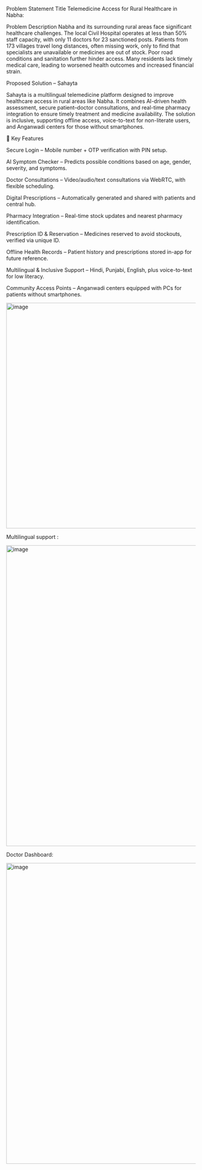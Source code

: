 Problem Statement Title Telemedicine Access for Rural Healthcare in Nabha:

Problem Description Nabha and its surrounding rural areas face significant healthcare challenges. The local Civil Hospital operates at less than 50% staff capacity, with only 11 doctors for 23 sanctioned posts. Patients from 173 villages travel long distances, often missing work, only to find that specialists are unavailable or medicines are out of stock. Poor road conditions and sanitation further hinder access. Many residents lack timely medical care, leading to worsened health outcomes and increased financial strain.

Proposed Solution – Sahayta

Sahayta is a multilingual telemedicine platform designed to improve healthcare access in rural areas like Nabha. It combines AI-driven health assessment, secure patient–doctor consultations, and real-time pharmacy integration to ensure timely treatment and medicine availability. The solution is inclusive, supporting offline access, voice-to-text for non-literate users, and Anganwadi centers for those without smartphones.

🔹 Key Features

Secure Login – Mobile number + OTP verification with PIN setup.

AI Symptom Checker – Predicts possible conditions based on age, gender, severity, and symptoms.

Doctor Consultations – Video/audio/text consultations via WebRTC, with flexible scheduling.

Digital Prescriptions – Automatically generated and shared with patients and central hub.

Pharmacy Integration – Real-time stock updates and nearest pharmacy identification.

Prescription ID & Reservation – Medicines reserved to avoid stockouts, verified via unique ID.

Offline Health Records – Patient history and prescriptions stored in-app for future reference.

Multilingual & Inclusive Support – Hindi, Punjabi, English, plus voice-to-text for low literacy.

Community Access Points – Anganwadi centers equipped with PCs for patients without smartphones.

<img width="1908" height="600" alt="image" src="https://github.com/user-attachments/assets/88b4a56b-6010-4764-9021-9344f7851908" />


Multilingual support :

<img width="1869" height="800" alt="image" src="https://github.com/user-attachments/assets/4d660ef0-36ee-4106-b657-5c65e242b7b7" />


Doctor Dashboard:

<img width="1856" height="800" alt="image" src="https://github.com/user-attachments/assets/361a66ef-a189-4135-bc4e-6bd6637416db" />


